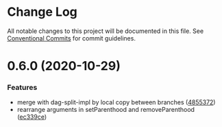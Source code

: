 # Change Log

All notable changes to this project will be documented in this file. See
[Conventional Commits](https://conventionalcommits.org) for commit guidelines.

# 0.6.0 (2020-10-29)

### Features

- merge with dag-split-impl by local copy between branches
  ([4855372](https://github.com/AlexanderLapygin/dags/commit/485537231c053f6e3ab753398c986f0e7be49278))
- rearrange arguments in setParenthood and removeParenthood
  ([ec339ce](https://github.com/AlexanderLapygin/dags/commit/ec339cef10d0da925aae3f3814b6820445df42e7))
